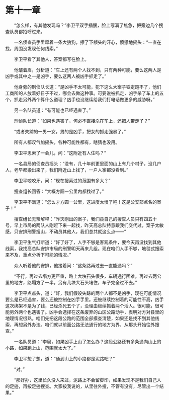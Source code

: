 #	第十一章

　　“怎么样，有其他发现吗？”李卫平双手插腰，脸上写满了焦急，把旁边几个搜查队员都招呼过来。

　　一名侦查员手里牵着一条大狼狗，擦了下额头的汗心，愤懑地摇头：“一直在找，周围没发现任何线索。”

　　李卫平看了其他人，答案都写在脸上。

　　他皱着眉，分析道：“车上还有两个人找不到，只有两种可能，要么这两人是凶手或其中之一是凶手，要么这两人被凶手抓走了。”

　　他身旁的刑侦队长道：“是凶手不太可能，犯下这么大案子铁定跑不了，他们工商所的人放着好日子不过，哪会去做这种事。可要说被抓走，凶手杀了车上的五个，抓走另外两个算什么道理？凶手也没继续给我们打电话做更多的威胁呀。”

　　另一名队员道：“有可能也已经遇害了。”

　　刑侦队长道：“如果也遇害了，何必不直接杀在车上，还把人带走了？”

　　“或者失踪的一男一女，男的是凶手，把女的抓走强暴了。”

　　所有人都叹气加摇头，各种可能性都有，瞎猜也没用。

　　李卫平思索了一会儿，问：“这附近有人住吗？”

　　一名县局的侦查员摇头：“没有，几十年前更里面的山上有几个村子，没几户人，老早都搬出来了，我们附近山上找了，一户人家都没看到。”

　　李卫平咬咬牙，问：“现在搜索过的范围有多大？”

　　搜查组长回答：“大概方圆一公里内都找过了。”

　　李卫平不满道：“怎么才方圆一公里，这进度太慢了吧！这是公安部点名的案子！”

　　搜查组长无奈解释：“昨天刚出的案子，我们县自己的搜查人员只有四五十号，早上市局的两队人刚赶下来一起找，昨天高总队特意跟我们交代过，案子太敏感，只安排刑警搜山，不动员其他人，我们总共就这么点——”

　　李卫平生气打断道：“好了好了，人手不够是客观条件，要今天再没找到其他线索，我找高总队安排市局的刑警明天再来几组。现在咱们人手不够，地毯式搜索来不及，重点分析下可能的情况。”

　　众人听着他的安排，他接着问：“这条路再过去一直能通吗？”

　　“不行，再过去塌方更严重，路上大块石头很多，车辆通行困难。再过去两公里的地方，路塌方了一半，另有几块大石头堵住，车子完全过不去。”

　　李卫平点点头，道：“好，我们假设失踪的两个人都不是凶手，现在可能情况要么是已经遇害，要么还被控制在凶手手里。还被继续控制着的可能性不高，凶手这次绑架不是为了钱，已经杀死五个了，没理由继续抓着两个活人。很可能，很可能另外两个也遇害了。凶手会选择在这条废弃的山区公路动手，表明对方对县里的地理情况很熟。咱们先把这段公路的范围全部摸查清楚，如果还是找不到其他线索，再想另外办法。咱们就以前面公路无法通行的地方为界，从那头开始往外搜查。”

　　一名队员道：“李局，如果凶手上山了怎么办？这段公路还有多条通向山上的小路，如果跑上山，范围就太大了。”

　　李卫平想了想，道：“通到山上的小路都是泥路吧？”

　　“对。”

　　“那好办，这里长久没人来过，泥路上不会留脚印，如果发现不是我们自己人的足迹，再按足迹搜查。大家按我说的，从里往外搜，不管有没有，尽管出一个结果。”
